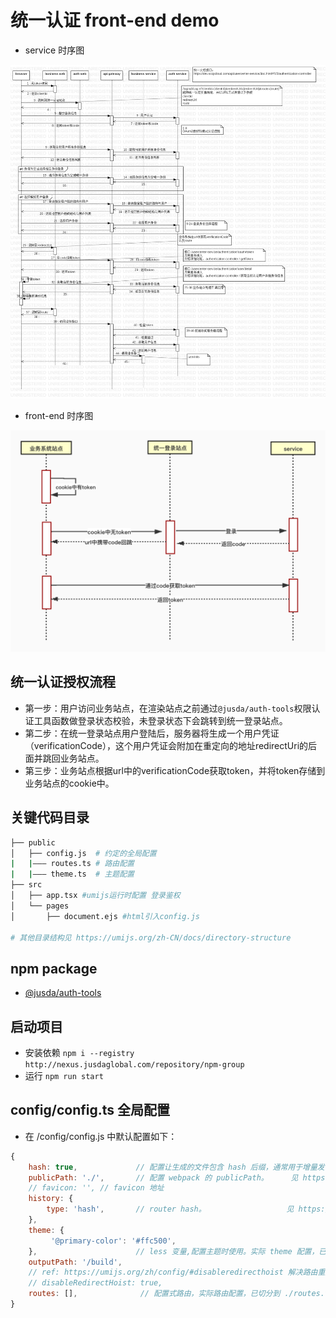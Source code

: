 # 统一认证 front-end demo

- service 时序图
<img src="./documents/serviceLogin.jpg" alt="image-login" />

- front-end 时序图
<img src="./documents/feLogin.jpg" alt="image-login" />

## 统一认证授权流程
- 第一步：用户访问业务站点，在渲染站点之前通过`@jusda/auth-tools`权限认证工具函数做登录状态校验，未登录状态下会跳转到统一登录站点。
- 第二步：在统一登录站点用户登陆后，服务器将生成一个用户凭证（verificationCode），这个用户凭证会附加在重定向的地址redirectUri的后面并跳回业务站点。
- 第三步：业务站点根据url中的verificationCode获取token，并将token存储到业务站点的cookie中。


## 关键代码目录

```bash
├── public
│   ├── config.js  # 约定的全局配置
|   |——— routes.ts # 路由配置
|   |——— theme.ts  # 主题配置
├── src
│   ├── app.tsx #umijs运行时配置 登录鉴权
│   └── pages
│       ├── document.ejs #html引入config.js

# 其他目录结构见 https://umijs.org/zh-CN/docs/directory-structure
```

## npm package

- [@jusda/auth-tools](https://gitlab.jusdaglobal.com/jusda-ui/jusda-tools/tree/dev-0.0.17/packages/auth-tools)

## 启动项目

- 安装依赖 `npm i --registry http://nexus.jusdaglobal.com/repository/npm-group`
- 运行 `npm run start`

## config/config.ts 全局配置

- 在 /config/config.js 中默认配置如下：
```js
{
    hash: true,             // 配置让生成的文件包含 hash 后缀，通常用于增量发布和避免浏览器加载缓存。见 https://umijs.org/zh-CN/config#has
    publicPath: './',       // 配置 webpack 的 publicPath。     见 https://umijs.org/zh-CN/config#publicpath
    // favicon: '', // favicon 地址
    history: {
        type: 'hash',       // router hash。                  见 https://umijs.org/zh-CN/config#history
    },
    theme: {
         '@primary-color': '#ffc500',
    },                      // less 变量,配置主题时使用。实际 theme 配置，已切分到 ./theme.ts 文件内。    见 https://ant.design/docs/react/customize-theme-cn
    outputPath: '/build',   
    // ref: https://umijs.org/zh/config/#disableredirecthoist 解决路由重定向失效
    // disableRedirectHoist: true,
    routes: [],              // 配置式路由，实际路由配置，已切分到 ./routes.ts 文件内。                  见 https://umijs.org/zh-CN/docs/routing
}
```
 
